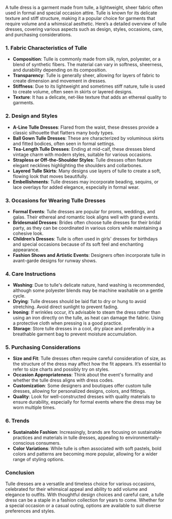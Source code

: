 A tulle dress is a garment made from tulle, a lightweight, sheer fabric often used in formal and special occasion attire. Tulle is known for its delicate texture and stiff structure, making it a popular choice for garments that require volume and a whimsical aesthetic. Here’s a detailed overview of tulle dresses, covering various aspects such as design, styles, occasions, care, and purchasing considerations.

### 1. **Fabric Characteristics of Tulle**
- **Composition**: Tulle is commonly made from silk, nylon, polyester, or a blend of synthetic fibers. The material can vary in softness, sheerness, and durability depending on its composition.
- **Transparency**: Tulle is generally sheer, allowing for layers of fabric to create dimension and movement in dresses.
- **Stiffness**: Due to its lightweight and sometimes stiff nature, tulle is used to create volume, often seen in skirts or layered designs.
- **Texture**: It has a delicate, net-like texture that adds an ethereal quality to garments.

### 2. **Design and Styles**
- **A-Line Tulle Dresses**: Flared from the waist, these dresses provide a classic silhouette that flatters many body types.
- **Ball Gown Tulle Dresses**: These are characterized by voluminous skirts and fitted bodices, often seen in formal settings.
- **Tea-Length Tulle Dresses**: Ending at mid-calf, these dresses blend vintage charm with modern styles, suitable for various occasions.
- **Strapless or Off-the-Shoulder Styles**: Tulle dresses often feature elegant necklines highlighting the shoulders and collarbones.
- **Layered Tulle Skirts**: Many designs use layers of tulle to create a soft, flowing look that moves beautifully.
- **Embellishments**: Tulle dresses may incorporate beading, sequins, or lace overlays for added elegance, especially in formal wear.

### 3. **Occasions for Wearing Tulle Dresses**
- **Formal Events**: Tulle dresses are popular for proms, weddings, and galas. Their ethereal and romantic look aligns well with grand events.
- **Bridesmaid Dresses**: Brides often choose tulle dresses for their bridal party, as they can be coordinated in various colors while maintaining a cohesive look.
- **Children’s Dresses**: Tulle is often used in girls' dresses for birthdays and special occasions because of its soft feel and enchanting appearance.
- **Fashion Shows and Artistic Events**: Designers often incorporate tulle in avant-garde designs for runway shows.

### 4. **Care Instructions**
- **Washing**: Due to tulle's delicate nature, hand washing is recommended, although some polyester blends may be machine washable on a gentle cycle.
- **Drying**: Tulle dresses should be laid flat to dry or hung to avoid stretching. Avoid direct sunlight to prevent fading.
- **Ironing**: If wrinkles occur, it’s advisable to steam the dress rather than using an iron directly on the tulle, as heat can damage the fabric. Using a protective cloth when pressing is a good practice.
- **Storage**: Store tulle dresses in a cool, dry place and preferably in a breathable garment bag to prevent moisture accumulation.

### 5. **Purchasing Considerations**
- **Size and Fit**: Tulle dresses often require careful consideration of size, as the structure of the dress may affect how the fit appears. It’s essential to refer to size charts and possibly try on styles.
- **Occasion Appropriateness**: Think about the event's formality and whether the tulle dress aligns with dress codes.
- **Customization**: Some designers and boutiques offer custom tulle dresses, allowing for personalized designs, colors, and fittings.
- **Quality**: Look for well-constructed dresses with quality materials to ensure durability, especially for formal events where the dress may be worn multiple times.

### 6. **Trends**
- **Sustainable Fashion**: Increasingly, brands are focusing on sustainable practices and materials in tulle dresses, appealing to environmentally-conscious consumers.
- **Color Variations**: While tulle is often associated with soft pastels, bold colors and patterns are becoming more popular, allowing for a wider range of styling options.

### Conclusion
Tulle dresses are a versatile and timeless choice for various occasions, celebrated for their whimsical appeal and ability to add volume and elegance to outfits. With thoughtful design choices and careful care, a tulle dress can be a staple in a fashion collection for years to come. Whether for a special occasion or a casual outing, options are available to suit diverse preferences and styles.